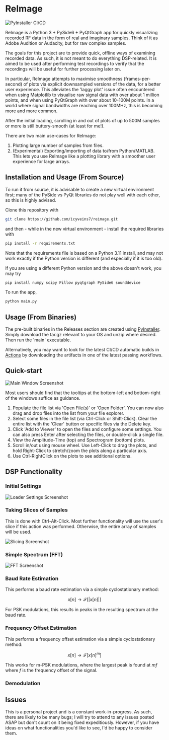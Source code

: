 # ReImage 

![PyInstaller CI/CD](https://github.com/icyveins7/reimage/actions/workflows/main.yaml/badge.svg)

ReImage is a Python 3 + PySide6 + PyQtGraph app for quickly visualizing recorded RF data in the form of real and imaginary samples. Think of it as Adobe Audition or Audacity, but for raw complex samples.

The goals for this project are to provide quick, offline ways of examining recorded data. As such, it is not meant to do everything DSP-related. It is aimed to be used after performing test recordings to verify that the recordings will be useful for further processing later on.

In particular, ReImage attempts to maximise smoothness (frames-per-second) of plots via explicit downsampled versions of the data, for a better user experience. This alleviates the 'laggy plot' issue often encountered when using Matplotlib to visualise raw signal data with over about 1 million points, and when using PyQtGraph with over about 10-100M points. In a world where signal bandwidths are reaching over 100MHz, this is becoming more and more common.

After the initial loading, scrolling in and out of plots of up to 500M samples or more is still buttery-smooth (at least for me!).

There are two main use-cases for ReImage:

1. Plotting large number of samples from files.
2. (Experimental) Exporting/importing of data to/from Python/MATLAB. This lets you use ReImage like a plotting library with a smoother user experience for large arrays.

## Installation and Usage (From Source)

To run it from source, it is advisable to create a new virtual environment first; many of the PySide vs PyQt libraries do not play well with each other, so this is highly advised.

Clone this repository with

```bash
git clone https://github.com/icyveins7/reimage.git
```

and then - while in the new virtual environment - install the required libraries with

```bash
pip install -r requirements.txt
```

Note that the requirements file is based on a Python 3.11 install, and may not work exactly if the Python version is different (and especially if it is too old).

If you are using a different Python version and the above doesn't work, you may try

```bash
pip install numpy scipy Pillow pyqtgraph PySide6 sounddevice
```

To run the app,

```bash
python main.py
```

## Usage (From Binaries)

The pre-built binaries in the Releases section are created using [PyInstaller](https://github.com/pyinstaller/pyinstaller). Simply download the tar.gz relevant to your OS and unzip where desired. Then run the 'main' executable.

Alternatively, you may want to look for the latest CI/CD automatic builds in [Actions](https://github.com/icyveins7/reimage/actions) by downloading the artifacts in one of the latest passing workflows.

## Quick-start

![Main Window Screenshot](screenshots/mainwindow.jpg)

Most users should find that the tooltips at the bottom-left and bottom-right of the windows suffice as guidance.

1. Populate the file list via 'Open File(s)' or 'Open Folder'. You can now also drag and drop files into the list from your file explorer.
2. Select some files in the file list (via Ctrl-Click or Shift-Click). Clear the entire list with the 'Clear' button or specific files via the Delete key.
4. Click 'Add to Viewer' to open the files and configure some settings. You can also press Enter after selecting the files, or double-click a single file.
5. View the Amplitude-Time (top) and Spectrogram (bottom) plots. 
6. Scroll in/out using mouse wheel. Use Left-Click to drag the plots, and hold Right-Click to stretch/zoom the plots along a particular axis.
7. Use Ctrl-RightClick on the plots to see additional options.

## DSP Functionality

### Initial Settings

![Loader Settings Screenshot](screenshots/loader.jpg)

### Taking Slices of Samples

This is done with Ctrl-Alt-Click. Most further functionality will use the user's slice if this action was performed. Otherwise, the entire array of samples will be used.

![Slicing Screenshot](screenshots/slice.jpg)

### Simple Spectrum (FFT)

![FFT Screenshot](screenshots/fft.jpg)

### Baud Rate Estimation

This performs a baud rate estimation via a simple cyclostationary method:

$$
x[n] \rightarrow \mathcal{F} [|x[n]|]
$$

For PSK modulations, this results in peaks in the resulting spectrum at the baud rate.

### Frequency Offset Estimation

This performs a frequency offset estimation via a simple cyclostationary method:

$$
x[n] \rightarrow \mathcal{F}[x[n]^m]
$$

This works for m-PSK modulations, where the largest peak is found at $mf$ where $f$ is the frequency offset of the signal.

### Demodulation

## Issues

This is a personal project and is a constant work-in-progress. As such, there are likely to be many bugs; I will try to attend to any issues posted ASAP but don't count on it being fixed expeditiously. However, if you have ideas on what functionalities you'd like to see, I'd be happy to consider them.

